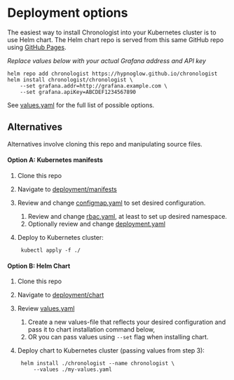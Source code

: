 # Deployment options

The easiest way to install Chronologist into your Kubernetes cluster is to use
Helm chart. The Helm chart repo is served from this same GitHub repo using [GitHub Pages](https://github.com/hypnoglow/chronologist/tree/gh-pages).

*Replace values below with your actual Grafana address and API key*

    helm repo add chronologist https://hypnoglow.github.io/chronologist
    helm install chronologist/chronologist \
        --set grafana.addr=http://grafana.example.com \
        --set grafana.apiKey=ABCDEF1234567890

See [values.yaml](../deployment/chart/chronologist/values.yaml) for the full list
of possible options.

## Alternatives

Alternatives involve cloning this repo and manipulating source files.

#### Option A: Kubernetes manifests

1. Clone this repo
2. Navigate to [deployment/manifests](deployment/manifests)
3. Review and change [configmap.yaml](deployment/manifests/configmap.yaml) to set desired configuration.
    1. Review and change [rbac.yaml](deployment/manifests/rbac.yaml), at least to set up desired namespace.
    1. Optionally review and change [deployment.yaml](deployment/manifests/deployment.yaml)
4. Deploy to Kubernetes cluster:

        kubectl apply -f ./

#### Option B: Helm Chart

1. Clone this repo
2. Navigate to [deployment/chart](deployment/chart)
3. Review [values.yaml](deployment/chart/chronologist/values.yaml)
    1. Create a new values-file that reflects your desired configuration and pass
    it to chart installation command below,
    2. OR you can pass values using `--set` flag when installing chart.
4. Deploy chart to Kubernetes cluster (passing values from step 3):

        helm install ./chronologist --name chronologist \
            --values ./my-values.yaml
